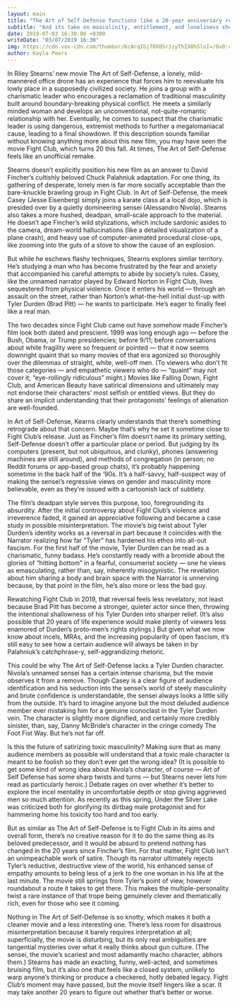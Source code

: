 ```yaml
---
layout: main
title: "The Art of Self-Defense functions like a 20-year anniversary remake of Fight Club"
subtitle: "And its take on masculinity, entitlement, and loneliness sheds light on how Fight Club works"
date: 2019-07-03 16:30:00 +0300
writeDate: "03/07/2019 16:30"
img: https://cdn.vox-cdn.com/thumbor/KcArqIGj78X0SrJzyThIX0hSloI=/0x0:4096x2160/920x613/filters:focal(1809x718:2463x1372):format(webp)/cdn.vox-cdn.com/uploads/chorus_image/image/64700972/AOSC_1.17.1.0.jpg
author: Kayla Peers
---
```


In Riley Stearns’ new movie The Art of Self-Defense, a lonely, mild-mannered office drone has an experience that forces him to reevaluate his lowly place in a supposedly civilized society. He joins a group with a charismatic leader who encourages a reclamation of traditional masculinity built around boundary-breaking physical conflict. He meets a similarly minded woman and develops an unconventional, not-quite-romantic relationship with her. Eventually, he comes to suspect that the charismatic leader is using dangerous, extremist methods to further a megalomaniacal cause, leading to a final showdown. If this description sounds familiar without knowing anything more about this new film, you may have seen the movie Fight Club, which turns 20 this fall. At times, The Art of Self-Defense feels like an unofficial remake.

Stearns doesn’t explicitly position his new film as an answer to David Fincher’s cultishly beloved Chuck Palahniuk adaptation. For one thing, its gathering of desperate, lonely men is far more socially acceptable than the bare-knuckle brawling group in Fight Club. In Art of Self-Defense, the meek Casey (Jesse Eisenberg) simply joins a karate class at a local dojo, which is presided over by a quietly domineering sensei (Alessandro Nivola). Stearns also takes a more hushed, deadpan, small-scale approach to the material. He doesn’t ape Fincher’s wild stylizations, which include sardonic asides to the camera, dream-world hallucinations (like a detailed visualization of a plane crash), and heavy use of computer-animated procedural close-ups, like zooming into the guts of a stove to show the cause of an explosion.


But while he eschews flashy techniques, Stearns explores similar territory. He’s studying a man who has become frustrated by the fear and anxiety that accompanied his careful attempts to abide by society’s rules. Casey, like the unnamed narrator played by Edward Norton in Fight Club, lives sequestered from physical violence. Once it enters his world — through an assault on the street, rather than Norton’s what-the-hell initial dust-up with Tyler Durden (Brad Pitt) — he wants to participate. He’s eager to finally feel like a real man.

The two decades since Fight Club came out have somehow made Fincher’s film look both dated and prescient. 1999 was long enough ago — before the Bush, Obama, or Trump presidencies; before 9/11; before conversations about white fragility were so frequent or pointed — that it now seems downright quaint that so many movies of that era agonized so thoroughly over the dilemmas of straight, white, well-off men. (To viewers who don’t fit those categories — and empathetic viewers who do — “quaint” may not cover it; “eye-rollingly ridiculous” might.) Movies like Falling Down, Fight Club, and American Beauty have satirical dimensions and ultimately may not endorse their characters’ most selfish or entitled views. But they do share an implicit understanding that their protagonists’ feelings of alienation are well-founded.

In Art of Self-Defense, Kearns clearly understands that there’s something retrograde about that concern. Maybe that’s why he set it sometime close to Fight Club’s release. Just as Fincher’s film doesn’t name its primary setting, Self-Defense doesn’t offer a particular place or period. But judging by its computers (present, but not ubiquitous, and clunky), phones (answering machines are still around), and methods of congregation (in person; no Reddit forums or app-based group chats), it’s probably happening sometime in the back half of the ’90s. It’s a half-savvy, half-suspect way of making the sensei’s regressive views on gender and masculinity more believable, even as they’re issued with a cartoonish lack of subtlety.

The film’s deadpan style serves this purpose, too, foregrounding its absurdity. After the initial controversy about Fight Club’s violence and irreverence faded, it gained an appreciative following and became a case study in possible misinterpretation. The movie’s big twist about Tyler Durden’s identity works as a reversal in part because it coincides with the Narrator realizing how far “Tyler” has hardened his ethos into all-out fascism. For the first half of the movie, Tyler Durden can be read as a charismatic, funny badass. He’s constantly ready with a bromide about the glories of “hitting bottom” in a fearful, consumerist society — one he views as emasculating, rather than, say, inherently misogynistic. The revelation about him sharing a body and brain space with the Narrator is unnerving because, by that point in the film, he’s also more or less the bad guy.

Rewatching Fight Club in 2019, that reversal feels less revelatory, not least because Brad Pitt has become a stronger, quieter actor since then, throwing the intentional shallowness of his Tyler Durden into sharper relief. (It’s also possible that 20 years of life experience would make plenty of viewers less enamored of Durden’s proto-men’s rights stylings.) But given what we now know about incels, MRAs, and the increasing popularity of open fascism, it’s still easy to see how a certain audience will always be taken in by Palahniuk’s catchphrase-y, self-aggrandizing rhetoric.

This could be why The Art of Self-Defense lacks a Tyler Durden character. Nivola’s unnamed sensei has a certain intense charisma, but the movie observes it from a remove. Though Casey is a clear figure of audience identification and his seduction into the sensei’s world of steely masculinity and brute confidence is understandable, the sensei always looks a little silly from the outside. It’s hard to imagine anyone but the most deluded audience member ever mistaking him for a genuine iconoclast in the Tyler Durden vein. The character is slightly more dignified, and certainly more credibly sinister, than, say, Danny McBride’s character in the cringe comedy The Foot Fist Way. But he’s not far off.

Is this the future of satirizing toxic masculinity? Making sure that as many audience members as possible will understand that a toxic male character is meant to be foolish so they don’t ever get the wrong idea? (It is possible to get some kind of wrong idea about Nivola’s character, of course — Art of Self Defense has some sharp twists and turns — but Stearns never lets him read as particularly heroic.) Debate rages on over whether it’s better to explore the incel mentality in uncomfortable depth or stop giving aggrieved men so much attention. As recently as this spring, Under the Silver Lake was criticized both for glorifying its dirtbag male protagonist and for hammering home his toxicity too hard and too early.

But as similar as The Art of Self-Defense is to Fight Club in its aims and overall form, there’s no creative reason for it to do the same thing as its beloved predecessor, and it would be absurd to pretend nothing has changed in the 20 years since Fincher’s film. For that matter, Fight Club isn’t an unimpeachable work of satire. Though its narrator ultimately rejects Tyler’s reductive, destructive view of the world, his enhanced sense of empathy amounts to being less of a jerk to the one woman in his life at the last minute. The movie still springs from Tyler’s point of view, however roundabout a route it takes to get there. This makes the multiple-personality twist a rare instance of that trope being genuinely clever and thematically rich, even for those who see it coming.

Nothing in The Art of Self-Defense is so knotty, which makes it both a cleaner movie and a less interesting one. There’s less room for disastrous misinterpretation because it barely requires interpretation at all; superficially, the movie is disturbing, but its only real ambiguities are tangential mysteries over what it really thinks about gun culture. (The sensei, the movie’s scariest and most adamantly macho character, abhors them.) Stearns has made an exacting, funny, well-acted, and sometimes bruising film, but it’s also one that feels like a closed system, unlikely to warp anyone’s thinking or produce a checkered, hotly debated legacy. Fight Club’s moment may have passed, but the movie itself lingers like a scar. It may take another 20 years to figure out whether that’s better or worse.